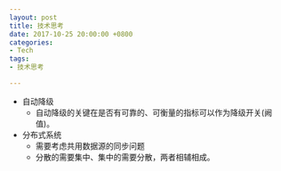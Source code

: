 ```yaml
---
layout: post
title: 技术思考
date: 2017-10-25 20:00:00 +0800
categories:
- Tech
tags:
- 技术思考

---
```



- 自动降级
	- 自动降级的关键在是否有可靠的、可衡量的指标可以作为降级开关(阙值)。
- 分布式系统
	- 需要考虑共用数据源的同步问题
	- 分散的需要集中、集中的需要分散，两者相辅相成。
